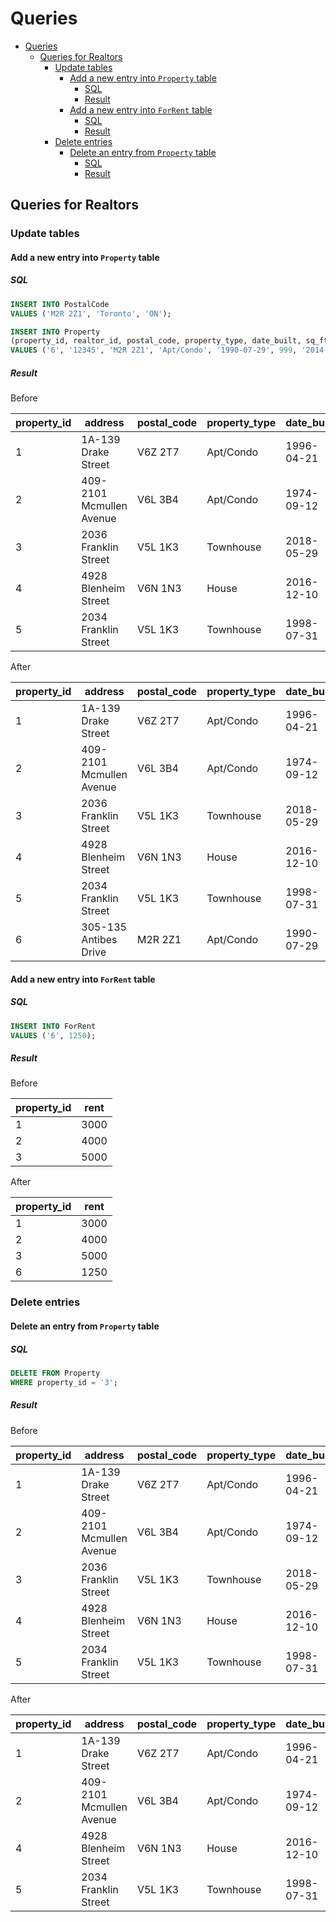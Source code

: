 # Queries

- [Queries](#queries)
  - [Queries for Realtors](#queries-for-realtors)
    - [Update tables](#update-tables)
      - [Add a new entry into `Property` table](#add-a-new-entry-into-property-table)
        - [SQL](#sql)
        - [Result](#result)
      - [Add a new entry into `ForRent` table](#add-a-new-entry-into-forrent-table)
        - [SQL](#sql)
        - [Result](#result)
    - [Delete entries](#delete-entries)
      - [Delete an entry from `Property` table](#delete-an-entry-from-property-table)
        - [SQL](#sql)
        - [Result](#result)

## Queries for Realtors

### Update tables

#### Add a new entry into `Property` table

##### SQL

```sql
INSERT INTO PostalCode
VALUES ('M2R 2Z1', 'Toronto', 'ON');

INSERT INTO Property
(property_id, realtor_id, postal_code, property_type, date_built, sq_ft, date_added, num_beds, num_baths, address)
VALUES ('6', '12345', 'M2R 2Z1', 'Apt/Condo', '1990-07-29', 999, '2014-03-01', 1, 1, '305-135 Antibes Drive');
```

##### Result

Before

|property_id|address|postal_code|property_type|date_built|sq_ft|date_added|num_beds|num_baths|realtor_id|
|---|--------------------------|---------|-----------|------------|------|------------|---|---|-------|
| 1 | 1A-139 Drake Street      | V6Z 2T7 | Apt/Condo | 1996-04-21 | 1100 | 2016-05-01 | 2 | 2 | 12345 |
| 2 | 409-2101 Mcmullen Avenue | V6L 3B4 | Apt/Condo | 1974-09-12 | 1316 | 2013-12-13 | 2 | 2 | 12345 |
| 3 | 2036 Franklin Street     | V5L 1K3 | Townhouse | 2018-05-29 | 1468 | 2014-08-29 | 3 | 3 | 12346 |
| 4 | 4928 Blenheim Street     | V6N 1N3 | House     | 2016-12-10 | 4132 | 2018-01-03 | 6 | 6 | 12347 |
| 5 | 2034 Franklin Street     | V5L 1K3 | Townhouse | 1998-07-31 | 1445 | 2015-07-29 | 3 | 3 | 12347 |

After

|property_id|address|postal_code|property_type|date_built|sq_ft|date_added|num_beds|num_baths|realtor_id|
|---|--------------------------|---------|-----------|------------|------|------------|---|---|-------|
| 1 | 1A-139 Drake Street      | V6Z 2T7 | Apt/Condo | 1996-04-21 | 1100 | 2016-05-01 | 2 | 2 | 12345 |
| 2 | 409-2101 Mcmullen Avenue | V6L 3B4 | Apt/Condo | 1974-09-12 | 1316 | 2013-12-13 | 2 | 2 | 12345 |
| 3 | 2036 Franklin Street     | V5L 1K3 | Townhouse | 2018-05-29 | 1468 | 2014-08-29 | 3 | 3 | 12346 |
| 4 | 4928 Blenheim Street     | V6N 1N3 | House     | 2016-12-10 | 4132 | 2018-01-03 | 6 | 6 | 12347 |
| 5 | 2034 Franklin Street     | V5L 1K3 | Townhouse | 1998-07-31 | 1445 | 2015-07-29 | 3 | 3 | 12347 |
| 6 | 305-135 Antibes Drive    | M2R 2Z1 | Apt/Condo | 1990-07-29 | 999  | 2014-03-01 | 1 | 1 | 12345 |

#### Add a new entry into `ForRent` table

##### SQL

```sql
INSERT INTO ForRent
VALUES ('6', 1250);
```

##### Result

Before

|property_id|rent|
|---|------|
| 1 | 3000 |
| 2 | 4000 |
| 3 | 5000 |

After

|property_id|rent|
|---|------|
| 1 | 3000 |
| 2 | 4000 |
| 3 | 5000 |
| 6 | 1250 |

### Delete entries

#### Delete an entry from `Property` table

##### SQL

```sql
DELETE FROM Property
WHERE property_id = '3';
```

##### Result

Before

|property_id|address|postal_code|property_type|date_built|sq_ft|date_added|num_beds|num_baths|realtor_id|
|---|--------------------------|---------|-----------|------------|------|------------|---|---|-------|
| 1 | 1A-139 Drake Street      | V6Z 2T7 | Apt/Condo | 1996-04-21 | 1100 | 2016-05-01 | 2 | 2 | 12345 |
| 2 | 409-2101 Mcmullen Avenue | V6L 3B4 | Apt/Condo | 1974-09-12 | 1316 | 2013-12-13 | 2 | 2 | 12345 |
| 3 | 2036 Franklin Street     | V5L 1K3 | Townhouse | 2018-05-29 | 1468 | 2014-08-29 | 3 | 3 | 12346 |
| 4 | 4928 Blenheim Street     | V6N 1N3 | House     | 2016-12-10 | 4132 | 2018-01-03 | 6 | 6 | 12347 |
| 5 | 2034 Franklin Street     | V5L 1K3 | Townhouse | 1998-07-31 | 1445 | 2015-07-29 | 3 | 3 | 12347 |

After

|property_id|address|postal_code|property_type|date_built|sq_ft|date_added|num_beds|num_baths|realtor_id|
|---|--------------------------|---------|-----------|------------|------|------------|---|---|-------|
| 1 | 1A-139 Drake Street      | V6Z 2T7 | Apt/Condo | 1996-04-21 | 1100 | 2016-05-01 | 2 | 2 | 12345 |
| 2 | 409-2101 Mcmullen Avenue | V6L 3B4 | Apt/Condo | 1974-09-12 | 1316 | 2013-12-13 | 2 | 2 | 12345 |
| 4 | 4928 Blenheim Street     | V6N 1N3 | House     | 2016-12-10 | 4132 | 2018-01-03 | 6 | 6 | 12347 |
| 5 | 2034 Franklin Street     | V5L 1K3 | Townhouse | 1998-07-31 | 1445 | 2015-07-29 | 3 | 3 | 12347 |
